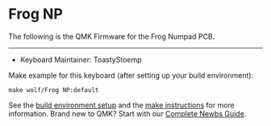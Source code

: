 # Frog NP

The following is the QMK Firmware for the Frog Numpad PCB.

---

* Keyboard Maintainer: ToastyStoemp

Make example for this keyboard (after setting up your build environment):

    make wolf/Frog NP:default

See the [build environment setup](https://docs.qmk.fm/#/getting_started_build_tools) and the [make instructions](https://docs.qmk.fm/#/getting_started_make_guide) for more information. Brand new to QMK? Start with our [Complete Newbs Guide](https://docs.qmk.fm/#/newbs).
